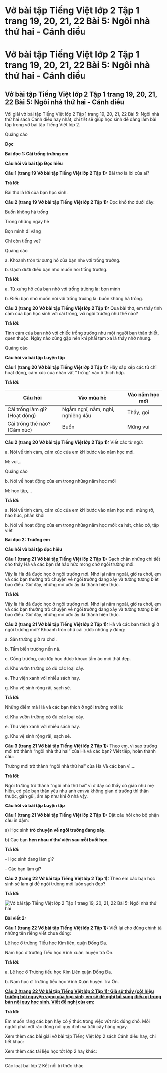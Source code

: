 # Vở bài tập Tiếng Việt lớp 2 Tập 1 trang 19, 20, 21, 22 Bài 5: Ngôi nhà thứ hai - Cánh diều

# Vở bài tập Tiếng Việt lớp 2 Tập 1 trang 19, 20, 21, 22 Bài 5: Ngôi nhà thứ hai - Cánh diều

## Vở bài tập Tiếng Việt lớp 2 Tập 1 trang 19, 20, 21, 22 Bài 5: Ngôi nhà thứ hai - Cánh diều

Với giải vở bài tập Tiếng Việt lớp 2 Tập 1 trang 19, 20, 21, 22 Bài 5: Ngôi nhà thứ hai sách Cánh diều hay nhất, chi tiết sẽ giúp học sinh dễ dàng làm bài tập trong vở bài tập Tiếng Việt lớp 2.

Quảng cáo

**Đọc**

**Bài đọc 1: Cái trống trường em**

**Câu hỏi và bài tập Đọc hiểu**

**Câu 1 (trang 19 Vở bài tập Tiếng Việt lớp 2 Tập 1):** Bài thơ là lời của ai?

**Trả lời:**

Bài thơ là lời của bạn học sinh.

**Câu 2 (trang 19 Vở bài tập Tiếng Việt lớp 2 Tập 1):** Đọc khổ thơ dưới đây:

Buồn không hả trống

Trong những ngày hè

Bọn mình đi vắng

Chỉ còn tiếng ve?

Quảng cáo

a. Khoanh tròn từ xưng hô của bạn nhỏ với trống trường.

b. Gạch dưới điều bạn nhỏ muốn hỏi trống trường.

**Trả lời:**

a. Từ xưng hô của bạn nhỏ với trống trường là: bọn mình

b. Điều bạn nhỏ muốn nói với trống trường là: buồn không hả trống.

**Câu 3 (trang 20 Vở bài tập Tiếng Việt lớp 2 Tập 1):** Qua bài thơ, em thấy tình cảm của bạn học sinh với cái trống, với ngôi trường như thế nào?

**Trả lời:**

Tình cảm của bạn nhỏ với chiếc trống trường như một người bạn thân thiết, quen thuộc. Ngày nào cũng gặp nên khi phải tạm xa là thấy nhớ nhung.

Quảng cáo

**Câu hỏi và bài tập Luyện tập**

**Câu 1 (trang 20 Vở bài tập Tiếng Việt lớp 2 Tập 1):** Hãy sắp xếp các từ chỉ hoạt động, cảm xúc của nhân vật "Trống" vào ô thích hợp.

**Trả lời:**

**Câu hỏi** |  **Vào mùa hè** |  **Vào năm học mới**  
---|---|---  
Cái trống làm gì? (Hoạt động) |  Ngẫm nghĩ, nằm, nghỉ, nghiêng đầu |  Thấy, gọi  
Cái trống thế nào? (Cảm xúc) |  Buồn |  Mừng vui  
  
**Câu 2 (trang 20 Vở bài tập Tiếng Việt lớp 2 Tập 1):** Viết các từ ngữ:

a. Nói về tình cảm, cảm xúc của em khi bước vào năm học mới.

M: vui,..

Quảng cáo

b. Nói về hoạt động của em trong những năm học mới

M: học tập,…

**Trả lời:**

a. Nói về tình cảm, cảm xúc của em khi bước vào năm học mới: mừng rỡ, háo hức, phấn khởi

b. Nói về hoạt động của em trong những năm học mới: ca hát, chào cờ, tập viết

**Bài đọc 2: Trường em**

**Câu hỏi và bài tập đọc hiểu**

**Câu 1 (trang 21 Vở bài tập Tiếng Việt lớp 2 Tập 1):** Gạch chân những chi tiết cho thấy Hà và các bạn rất háo hức mong chờ ngôi trường mới:

Vậy là Hà đã được học ở ngôi trường mới. Nhớ lại năm ngoái, giờ ra chơi, em và các bạn thường trò chuyện về ngôi trường đang xây và tưởng tượng biết bao điều. Giờ đây, những mơ ước ấy đã thành hiện thực.

**Trả lời:**

Vậy là Hà đã được học ở ngôi trường mới. Nhớ lại năm ngoái, giờ ra chơi, em và các bạn thường trò chuyện về ngôi trường đang xây và tưởng tượng biết bao điều. Giờ đây, những mơ ước ấy đã thành hiện thực.

**Câu 2 (trang 21 Vở bài tập Tiếng Việt lớp 2 Tập 1):** Hà và các bạn thích gì ở ngôi trường mới? Khoanh tròn chữ cái trước những ý đúng:

a. Sân trường giờ ra chơi.

b. Tấm biển trường nền nã.

c. Cổng trường, các lớp học được khoác tấm áo mới thật đẹp.

d. Khu vườn trường có đủ các loại cây.

e. Thư viện xanh với nhiều sách hay.

g. Khu vệ sinh rộng rãi, sạch sẽ.

**Trả lời:**

Những điểm mà Hà và các bạn thích ở ngôi trường mới là:

d. Khu vườn trường có đủ các loại cây.

e. Thư viện xanh với nhiều sách hay.

g. Khu vệ sinh rộng rãi, sạch sẽ.

**Câu 3 (trang 21 Vở bài tập Tiếng Việt lớp 2 Tập 1):** Theo em, vì sao trường mới trở thành “ngôi nhà thứ hai” của Hà và các bạn? Viết tiếp, hoàn thành câu:

Trường mới trở thành “ngôi nhà thứ hai” của Hà Và các bạn vì….

**Trả lời:**

Ngôi trường trở thành “ngôi nhà thứ hai” vì ở đây có thầy cô giáo như mẹ hiền, có các bạn thân yêu như anh em và không gian ở trường thì thân thuộc, gần gũi, ấm áp như khi ở nhà vậy. 

**Câu hỏi và bài tập Luyện tập**

**Câu 1 (trang 21 Vở bài tập Tiếng Việt lớp 2 Tập 1):** Đặt câu hỏi cho bộ phận câu in đậm:

a) Học sinh **trò chuyện về ngôi trường đang xây.**

b) Các bạn **hẹn nhau ở thư viện sau mỗi buổi học.**

**Trả lời:**

\- Học sinh đang làm gì?

\- Các bạn làm gì?

**Câu 2 (trang 22 Vở bài tập Tiếng Việt lớp 2 Tập 1):** Theo em các bạn học sinh sẽ làm gì để ngôi trường mới luôn sạch đẹp?

**Trả lời:**

![Vở bài tập Tiếng Việt lớp 2 Tập 1 trang 19, 20, 21, 22 Bài 5: Ngôi nhà thứ hai](https://vietjack.com/vbt-tieng-viet-2-cd/images/bai-5-ngoi-nha-thu-hai.png)

**Bài viết 2:**

**Câu 1 (trang 22 Vở bài tập Tiếng Việt lớp 2 Tập 1):** Viết lại cho đúng chính tả những tên riêng viết chưa đúng:

Lê học ở trường Tiểu học Kim liên, quận Đống Đa.

Nam học ở trường Tiểu học Vĩnh xuân, huyện trà Ôn.

**Trả lời:**

a. Lê học ở Trường tiểu học Kim Liên quận Đống Đa.

b. Nam học ở Trường tiểu học Vĩnh Xuân huyện Trà Ôn.

[**Câu 2 (trang 22 Vở bài tập Tiếng Việt lớp 2 Tập 1):** **Giả sử thầy (cô) hiệu trưởng hỏi nguyện vọng của học sinh, em sẽ đề nghị bổ sung điều gì trong bản nội quy học sinh. Viết đề nghị của em:**](https://vietjack.com/vbt-tieng-viet-2-cd/gia-su-thay-co-hieu-truong-hoi-nguyen-vong-cua-hoc-sinh-vm.jsp)

**Trả lời:**

Em muốn rằng các bạn hãy có ý thức trong việc vứt rác đúng chỗ. Mỗi người phải vứt rác đúng nới quy định và tưới cây hàng ngày.

Xem thêm các bài giải vở bài tập Tiếng Việt lớp 2 sách Cánh diều hay, chi tiết khác:

Xem thêm các tài liệu học tốt lớp 2 hay khác:

* * *

Các loạt bài lớp 2 Kết nối tri thức khác
